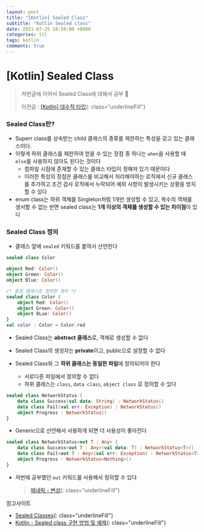 ```yaml
---
layout: post
title: "[Kotlin] Sealed Class"
subtitle: "Kotlin Sealed class"
date: 2021-07-25 18:50:00 +0900
categories: til
tags: kotlin
comments: true
---
```




# [Kotlin] Sealed Class



> 저번글에 이어서 Sealed Class에 대해서 공부 📖 
>
> 이전글 : [[Kotlin] 대수적 타입](https://dongsik93.github.io/til/2021/07/24/til-kotlin-algebraic-data-type/){: class="underlineFill"}



### Sealed Class란?

- Superr class를 상속받는 child 클래스의 종류를 제한하는 특성을 갖고 있는 클래스이다.
- 이렇게 하위 클래스를 제한하여 얻을 수 있는 장점 중 하나는 `when`을 사용할 때 `else`를 사용하지 않아도 된다는 것이다
    - 컴파일 시점에 존재할 수 있는 클래스 타입이 정해져 있기 때문이다
    - 이러한 특성의 장점은 클래스를 비교해서 처리해야하는 로직에서 신규 클래스를 추가하고 조건 검사 로직에서 누락되어 예외 사항이 발생시키는 상황을 방지할 수 있다
- enum class는 하위 객체를 Singleton처럼 1개만 생성할 수 있고, 복수의 객체를 생서할 수 없는 반면 sealed class는 **1개 이상의 객체를 생성할 수 있는 차이점**이 있다



### Sealed Class 정의

- 클래스 앞에 `sealed` 키워드를 붙여서 선언한다

```kotlin
sealed class Color

object Red: Color()
object Green: Color()
object Blue: Color()

/* 중첩 클래스로 정의한 경우 */
sealed class Color {
    object Red: Color()
    object Green: Color()
    object BLue: Color()
}
val color : Color = Color.red
```

- Sealed Class는 **abstract 클래스**로, 객체로 생성할 수 없다
- Sealed Class의 생성자는 **private**이고, public으로 설정할 수 없다

- Sealed Class와 그 **하위 클래스는 동일한 파일**에 정의되어야 한다
    - 서로다른 파일에서 정의할 수 없다
    - 하위 클래스는 `class`, `data class`, `object class` 로 정의할 수 있다

```kotlin
sealed class NetworkStatus {
    data class Success(val data: String) : NetworkStatus()
    data class Fail(val err: Exception) : NetworkStatus()
    object Progress : NetworkStatus()
}
```



- Generic으로 선언해서 사용하게 되면 더 사용성이 좋아진다

```kotlin
sealed class NetworkStatus<out T : Any> {
    data class Success<out T : Any>(val data: T) : NetworkStatus<T>()
    data class Fail<out T : Any>(val err: Exception) : NetworkStatus<T>()
    object Progress : NetworkStatus<Nothing>()
}
```

- 저번에 공부했던 `out` 키워드를 사용해서 정의할 수 있다

    > [제네릭 - 변성](https://dongsik93.github.io/til/2021/07/18/til-kotlin-generic-variance/){: class="underlineFill"}



참고사이트

- [Sealed Classes](https://pluu.gitbooks.io/kotlin/content/d074-b798-c2a4-c640-c624-be0c-c81d-d2b8/sealed-d074-b798-c2a4.html){: class="underlineFill"}
- [Kotlin - Sealed class 구현 방법 및 예제](https://codechacha.com/ko/kotlin-sealed-classes/){: class="underlineFill"}

